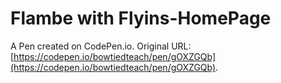 # Flambe with Flyins-HomePage

A Pen created on CodePen.io. Original URL: [https://codepen.io/bowtiedteach/pen/gOXZGQb](https://codepen.io/bowtiedteach/pen/gOXZGQb).


